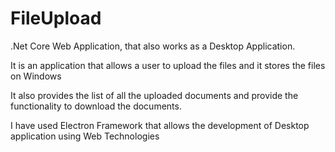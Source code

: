 # FileUpload

.Net Core Web Application, that also works as a Desktop Application.

It is an application that allows a user to upload the files and it stores the files on Windows

It also provides the list of all the uploaded documents and provide the functionality to download the documents.


I have used Electron Framework that allows the development of Desktop application using Web Technologies

